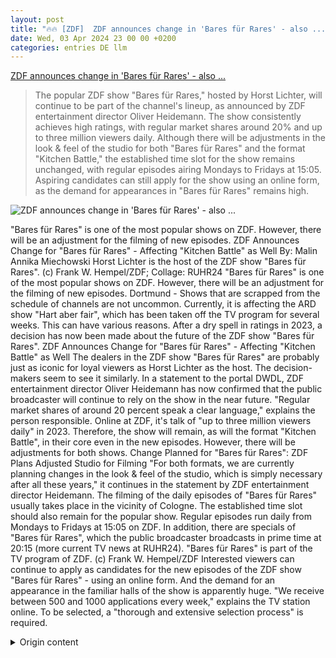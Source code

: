 ```yaml
---
layout: post
title: "🔥🔥 [ZDF]  ZDF announces change in 'Bares für Rares' - also ..."
date: Wed, 03 Apr 2024 23 00 00 +0200
categories: entries DE llm
---
```

[ ZDF announces change in 'Bares für Rares' - also ...](https://www.ruhr24.de/promi-tv/zdf-tv-programm-aenderung-bares-fuer-rares-kuechenschlacht-neue-folgen-dreharbeiten-nrw-92985549.html)

> The popular ZDF show "Bares für Rares," hosted by Horst Lichter, will continue to be part of the channel's lineup, as announced by ZDF entertainment director Oliver Heidemann. The show consistently achieves high ratings, with regular market shares around 20% and up to three million viewers daily. Although there will be adjustments in the look & feel of the studio for both "Bares für Rares" and the format "Kitchen Battle," the established time slot for the show remains unchanged, with regular episodes airing Mondays to Fridays at 15:05. Aspiring candidates can still apply for the show using an online form, as the demand for appearances in "Bares für Rares" remains high.

![ ZDF announces change in 'Bares für Rares' - also ...](https://www.ruhr24.de/assets/images/34/248/34248323-bares-fuer-rares-moderator-horst-lichter-und-das-logo-der-zdf-sendung-3lVSXmpIU3fe.jpg)

 "Bares für Rares" is one of the most popular shows on ZDF. However, there will be an adjustment for the filming of new episodes.
ZDF Announces Change for "Bares für Rares" - Affecting "Kitchen Battle" as Well
By: Malin Annika Miechowski
Horst Lichter is the host of the ZDF show "Bares für Rares". (c) Frank W. Hempel/ZDF; Collage: RUHR24
"Bares für Rares" is one of the most popular shows on ZDF. However, there will be an adjustment for the filming of new episodes.
Dortmund - Shows that are scrapped from the schedule of channels are not uncommon. Currently, it is affecting the ARD show "Hart aber fair", which has been taken off the TV program for several weeks. This can have various reasons. After a dry spell in ratings in 2023, a decision has now been made about the future of the ZDF show "Bares für Rares".
ZDF Announces Change for "Bares für Rares" - Affecting "Kitchen Battle" as Well
The dealers in the ZDF show "Bares für Rares" are probably just as iconic for loyal viewers as Horst Lichter as the host. The decision-makers seem to see it similarly. In a statement to the portal DWDL, ZDF entertainment director Oliver Heidemann has now confirmed that the public broadcaster will continue to rely on the show in the near future.
"Regular market shares of around 20 percent speak a clear language," explains the person responsible. Online at ZDF, it's talk of "up to three million viewers daily" in 2023. Therefore, the show will remain, as will the format "Kitchen Battle", in their core even in the new episodes. However, there will be adjustments for both shows.
Change Planned for "Bares für Rares": ZDF Plans Adjusted Studio for Filming
"For both formats, we are currently planning changes in the look & feel of the studio, which is simply necessary after all these years," it continues in the statement by ZDF entertainment director Heidemann. The filming of the daily episodes of "Bares für Rares" usually takes place in the vicinity of Cologne.
The established time slot should also remain for the popular show. Regular episodes run daily from Mondays to Fridays at 15:05 on ZDF. In addition, there are specials of "Bares für Rares", which the public broadcaster broadcasts in prime time at 20:15 (more current TV news at RUHR24).
"Bares für Rares" is part of the TV program of ZDF. (c) Frank W. Hempel/ZDF
Interested viewers can continue to apply as candidates for the new episodes of the ZDF show "Bares für Rares" - using an online form. And the demand for an appearance in the familiar halls of the show is apparently huge. "We receive between 500 and 1000 applications every week," explains the TV station online. To be selected, a "thorough and extensive selection process" is required.

<details>
  <summary>Origin content</summary>
  ---
layout: post
title: "🔥🔥 [ZDF] ZDF kündigt Änderung bei „Bares für Rares“ an – auch ..."
date: Wed, 03 Apr 2024 23:00:00 +0200
categories: entries DE
---
[ZDF kündigt Änderung bei „Bares für Rares“ an – auch ...](https://www.ruhr24.de/promi-tv/zdf-tv-programm-aenderung-bares-fuer-rares-kuechenschlacht-neue-folgen-dreharbeiten-nrw-92985549.html)

![ZDF kündigt Änderung bei „Bares für Rares“ an – auch ...](https://www.ruhr24.de/assets/images/34/248/34248323-bares-fuer-rares-moderator-horst-lichter-und-das-logo-der-zdf-sendung-3lVSXmpIU3fe.jpg)

Bares für Rares“ gehört zu den beliebtesten Sendungen des ZDF. Für die neuen Folgen soll es allerdings eine Anpassung bei den Dreharbeiten geben.

ZDF kündigt Änderung bei „Bares für Rares“ an – auch „Küchenschlacht“ betroffen

Von: Malin Annika Miechowski

Horst Lichter ist der Moderator der ZDF-Sendung „Bares für Rares“. © Frank W. Hempel/ZDF; Collage: RUHR24

„Bares für Rares“ gehört zu den beliebtesten Sendungen des ZDF. Für die neuen Folgen soll es allerdings eine Anpassung bei den Dreharbeiten geben.

Dortmund – Sendungen, die aus dem Plan der Kanäle gestrichen werden, sind keine Seltenheit. So trifft es aktuell die ARD-Show „Hart aber fair“, die für mehrere Wochen aus dem TV-Programm fliegt. Das kann verschiedene Hintergründe haben. Nach einer Durststrecke bei den Einschaltquoten im Jahr 2023 ist nun eine Entscheidung über die Zukunft der ZDF-Sendung „Bares für Rares“ gefallen.

ZDF kündigt Änderung bei „Bares für Rares“ an – auch „Küchenschlacht“ betroffen

Die Händler in der ZDF-Sendung „Bares für Rares“ sind für die treuen Zuschauer vermutlich ebenso Kult, wie Horst Lichter als Moderator. Das sehen die Verantwortlichen offenbar ähnlich. Gegenüber dem Portal DWDL hat ZDF-Unterhaltungschef Oliver Heidemann nun bestätigt, dass der öffentlich-rechtliche Sender in naher Zukunft auch weiterhin auf die Sendung setzen will.

„Regelmäßige Marktanteile um die 20 Prozent sprechen da eine klare Sprache“, erklärt der Verantwortliche. Online beim ZDF ist die Rede von „täglich bis zu drei Millionen Zuschauern“ im Jahr 2023. Daher bleibe die Sendung ebenso wie das Format „Küchenschlacht“ auch in den neuen Folgen „im Kern so wie sie sind“. Trotzdem soll es für beide Shows eine Anpassung geben.

Änderung bei „Bares für Rares“: ZDF plant angepasstes Studio für Dreharbeiten

„Bei beiden Formaten planen wir aktuell Veränderungen im Look & Feel des Studios, was nach all den Jahren einfach mal notwendig ist“, heißt es weiter in dem Statement des ZDF-Unterhaltungschefs. Die Dreharbeiten der täglichen Ausgaben von „Bares für Rares“ finden für gewöhnlich in der Umgebung von Köln statt.

Auch der angestammte Sendeplatz dürfte der beliebten Show weiterhin erhalten bleiben. Reguläre Folgen laufen täglich von montags bis einschließlich freitags um 15.05 Uhr im ZDF. Dazu kommen Specials von „Bares für Rares“, die der öffentlich-rechtliche Sender zur Primetime ab 20.15 Uhr ins TV-Programm holt (weitere aktuelle TV-News bei RUHR24).

„Bares für Rares“ gehört zum TV-Programm des ZDF. © Frank W. Hempel/ZDF

Interessierte Zuschauer können sich auch weiterhin als Kandidaten für die neuen Folgen der ZDF-Sendung „Bares für Rares“ bewerben – mithilfe eines Online-Formulars. Und der Andrang für einen Auftritt in den bekannten Hallen der Show ist offenbar riesig. „Jede Woche gehen zwischen 500 und 1000 Bewerbungen ein“, erklärt der TV-Sender online. Um ausgewählt zu werden, sei „ein gründliches und umfangreiches Auswahlverfahren“ erforderlich.


</details>
